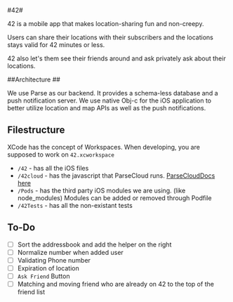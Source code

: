 #42#

42 is a mobile app that makes location-sharing fun and non-creepy.

Users can share their locations with their subscribers and the locations stays valid for 42 minutes or less.

42 also let's them see their friends around and ask privately ask about their locations.


##Architecture ##

We use Parse as our backend. It provides a schema-less database and a push notification server. We use native Obj-c for the iOS application to better utilize location and map APIs as well as the push notifications.


## Filestructure ##

XCode has the concept of Workspaces. When developing, you are supposed to work on `42.xcworkspace`

* `/42` - has all the iOS files
* `/42cloud` - has the javascript that ParseCloud runs. [ParseCloudDocs here](https://parse.com/docs/cloud_code_guide)
* `/Pods` - has the third party iOS modules we are using. (like node_modules) Modules can be added or removed through Podfile
* `/42Tests` - has all the non-existant tests


## To-Do ##
- [ ] Sort the addressbook and add the helper on the right
- [ ] Normalize number when added user
- [ ] Validating Phone number
- [ ] Expiration of location
- [ ] `Ask Friend` Button
- [ ] Matching and moving friend who are already on 42 to the top of the friend list
